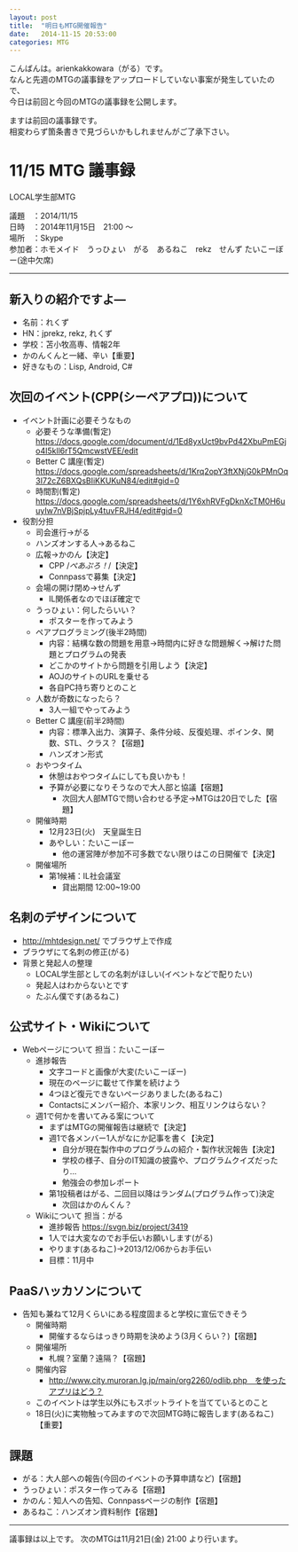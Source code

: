 ```yaml
---
layout: post
title:  "明日もMTG開催報告"
date:   2014-11-15 20:53:00
categories: MTG
---
```


こんばんは。arienkakkowara（がる）です。  
なんと先週のMTGの議事録をアップロードしていない事案が発生していたので、  
今日は前回と今回のMTGの議事録を公開します。  

ますは前回の議事録です。  
相変わらず箇条書きで見づらいかもしれませんがご了承下さい。

# 11/15 MTG 議事録

  LOCAL学生部MTG

議題　：2014/11/15  
日時　：2014年11月15日　21:00 ～  
場所　：Skype  
参加者：ホモメイド　うっひょい　がる　あるねこ　rekz　せんず  たいこーぼー(途中欠席)

----------------------------------------------------------------------
## 新入りの紹介ですよ―
* 名前：れくず
* HN：jprekz, rekz, れくず
* 学校：苫小牧高専、情報2年
* かのんくんと一緒、辛い【重要】
* 好きなもの：Lisp, Android, C#


## 次回のイベント(CPP(シーペアプロ))について
* イベント計画に必要そうなもの
    * 必要そうな準備(暫定) https://docs.google.com/document/d/1Ed8yxUct9bvPd42XbuPmEGjo4I5kll6rT5QmcwstVEE/edit
    * Better C 講座(暫定) https://docs.google.com/spreadsheets/d/1Krq2opY3ftXNjG0kPMnOq3I72cZ6BXQsBIiKKUKuN84/edit#gid=0
    * 時間割(暫定) https://docs.google.com/spreadsheets/d/1Y6xhRVFgDknXcTM0H6uuyIw7nVBjSpjpLy4tuvFRJH4/edit#gid=0
* 役割分担
  * 司会進行→がる
  * ハンズオンする人→あるねこ
  * 広報→かのん【決定】
    * CPP /*ぺあぷろ！*/【決定】
    * Connpassで募集【決定】
  * 会場の開け閉め→せんず
    * IL関係者なのでほぼ確定で
  * うっひょい：何したらいい？
    * ポスターを作ってみよう
  * ペアプログラミング(後半2時間)
    * 内容：結構な数の問題を用意→時間内に好きな問題解く→解けた問題とプログラムの発表
    * どこかのサイトから問題を引用しよう【決定】
    * AOJのサイトのURLを乗せる
    * 各自PC持ち寄りとのこと
  * 人数が奇数になったら？
    * 3人一組でやってみよう
  * Better C 講座(前半2時間)
    * 内容：標準入出力、演算子、条件分岐、反復処理、ポインタ、関数、STL、クラス？【宿題】
    * ハンズオン形式
  * おやつタイム
    * 休憩はおやつタイムにしても良いかも！
    * 予算が必要になりそうなので大人部と協議【宿題】
      * 次回大人部MTGで問い合わせる予定→MTGは20日でした【宿題】
  * 開催時期
    * 12月23日(火)　天皇誕生日
    * あやしい：たいこーぼー
      * 他の運営陣が参加不可多数でない限りはこの日開催で【決定】
  * 開催場所
    * 第1候補：IL社会議室
      * 貸出期間 12:00~19:00


## 名刺のデザインについて
* http://mhtdesign.net/ でブラウザ上で作成
* ブラウザにて名刺の修正(がる)
* 背景と発起人の整理
  * LOCAL学生部としての名刺がほしい(イベントなどで配りたい)
  * 発起人はわからないとです
  * たぶん僕です(あるねこ)


## 公式サイト・Wikiについて
* Webページについて 担当：たいこーぼー
  * 進捗報告
    * 文字コードと画像が大変(たいこーぼー)
    * 現在のページに載せて作業を続けよう
    * 4つほど復元できないページありました(あるねこ)
    * Contactsにメンバー紹介、本家リンク、相互リンクはらない？
  * 週1で何かを書いてみる案について
    * まずはMTGの開催報告は継続で【決定】
    * 週1で各メンバー1人がなにか記事を書く【決定】
      * 自分が現在製作中のプログラムの紹介・製作状況報告【決定】
      * 学校の様子、自分のIT知識の披露や、プログラムクイズだったり…
      * 勉強会の参加レポート
    * 第1投稿者はがる、二回目以降はランダム(プログラム作って)決定
      * 次回はかのんくん？
  * Wikiについて 担当：がる
    * 進捗報告 https://svgn.biz/project/3419
    * 1人では大変なのでお手伝いお願いします(がる)
    * やります(あるねこ)→2013/12/06からお手伝い
    * 目標：11月中

## PaaSハッカソンについて
* 告知も兼ねて12月くらいにある程度固まると学校に宣伝できそう
  * 開催時期
    * 開催するならはっきり時期を決めよう(3月くらい？)【宿題】
  * 開催場所
    * 札幌？室蘭？遠隔？【宿題】
  * 開催内容
    * http://www.city.muroran.lg.jp/main/org2260/odlib.php　を使ったアプリはどう？
  * このイベントは学生以外にもスポットライトを当てているとのこと
  * 18日(火)に実物触ってみますので次回MTG時に報告します(あるねこ)【重要】


## 課題
* がる：大人部への報告(今回のイベントの予算申請など)【宿題】
* うっひょい：ポスター作ってみる【宿題】
* かのん：知人への告知、Connpassページの制作【宿題】
* あるねこ：ハンズオン資料制作【宿題】


---------------------------------------------------------------------

議事録は以上です。
次のMTGは11月21日(金) 21:00 より行います。

